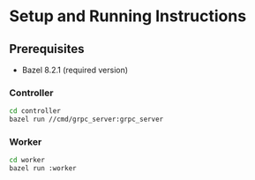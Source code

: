 # Setup and Running Instructions

## Prerequisites
- Bazel 8.2.1 (required version)

### Controller

```bash
cd controller
bazel run //cmd/grpc_server:grpc_server
```
### Worker

```bash
cd worker
bazel run :worker
```
